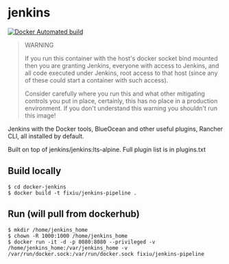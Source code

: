# jenkins

[![Docker Automated build](https://img.shields.io/docker/build/fixiu/jenkins-pipeline.svg)](https://hub.docker.com/r/fixiu/jenkins-pipeline/builds/)

> WARNING
>
> If you run this container with the host's docker socket bind mounted then you are granting Jenkins, everyone with access to Jenkins, and all code executed under Jenkins, root access to that host (since any of these could start a container with such access).
>
> Consider carefully where you run this and what other mitigating controls you put in place, certainly, this has no place in a production environment. If you don't understand this warning you shouldn't run this image!

Jenkins with the Docker tools, BlueOcean and other useful plugins, Rancher CLI, all installed by default.

Built on top of jenkins/jenkins:lts-alpine. Full plugin list is in plugins.txt

## Build locally

```
$ cd docker-jenkins
$ docker build -t fixiu/jenkins-pipeline .
```

## Run (will pull from dockerhub)

```
$ mkdir /home/jenkins_home
$ chown -R 1000:1000 /home/jenkins_home
$ docker run -it -d -p 8080:8080 --privileged -v /home/jenkins_home:/var/jenkins_home -v /var/run/docker.sock:/var/run/docker.sock fixiu/jenkins-pipeline
```
